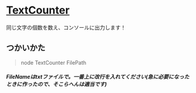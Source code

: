 # [TextCounter](https://github.com/arutaka1220/TextCounter/releases/download/v1.0.0/TextCounter.js)
同じ文字の個数を数え、コンソールに出力します！  

## つかいかた
> node TextCounter FilePath  
##### FileNameはtxtファイルで。一番上に改行を入れてください(急に必要になったときに作ったので、そこらへんは適当です)
